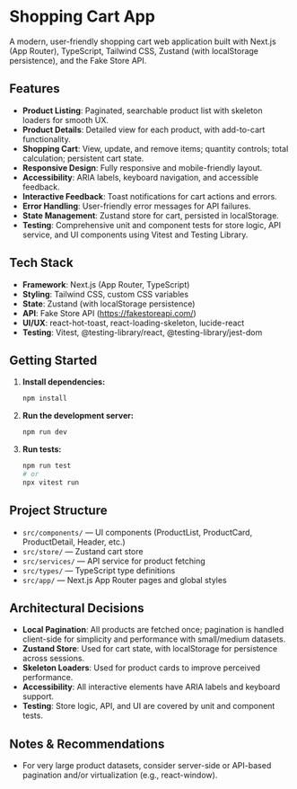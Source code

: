 
# Shopping Cart App

A modern, user-friendly shopping cart web application built with Next.js (App Router), TypeScript, Tailwind CSS, Zustand (with localStorage persistence), and the Fake Store API.

## Features

- **Product Listing**: Paginated, searchable product list with skeleton loaders for smooth UX.
- **Product Details**: Detailed view for each product, with add-to-cart functionality.
- **Shopping Cart**: View, update, and remove items; quantity controls; total calculation; persistent cart state.
- **Responsive Design**: Fully responsive and mobile-friendly layout.
- **Accessibility**: ARIA labels, keyboard navigation, and accessible feedback.
- **Interactive Feedback**: Toast notifications for cart actions and errors.
- **Error Handling**: User-friendly error messages for API failures.
- **State Management**: Zustand store for cart, persisted in localStorage.
- **Testing**: Comprehensive unit and component tests for store logic, API service, and UI components using Vitest and Testing Library.

## Tech Stack

- **Framework**: Next.js (App Router, TypeScript)
- **Styling**: Tailwind CSS, custom CSS variables
- **State**: Zustand (with localStorage persistence)
- **API**: Fake Store API (https://fakestoreapi.com/)
- **UI/UX**: react-hot-toast, react-loading-skeleton, lucide-react
- **Testing**: Vitest, @testing-library/react, @testing-library/jest-dom

## Getting Started

1. **Install dependencies:**
   ```sh
   npm install
   ```
2. **Run the development server:**
   ```sh
   npm run dev
   ```
3. **Run tests:**
   ```sh
   npm run test
   # or
   npx vitest run
   ```

## Project Structure

- `src/components/` — UI components (ProductList, ProductCard, ProductDetail, Header, etc.)
- `src/store/` — Zustand cart store
- `src/services/` — API service for product fetching
- `src/types/` — TypeScript type definitions
- `src/app/` — Next.js App Router pages and global styles

## Architectural Decisions

- **Local Pagination**: All products are fetched once; pagination is handled client-side for simplicity and performance with small/medium datasets.
- **Zustand Store**: Used for cart state, with localStorage for persistence across sessions.
- **Skeleton Loaders**: Used for product cards to improve perceived performance.
- **Accessibility**: All interactive elements have ARIA labels and keyboard support.
- **Testing**: Store logic, API, and UI are covered by unit and component tests.

## Notes & Recommendations

- For very large product datasets, consider server-side or API-based pagination and/or virtualization (e.g., react-window).
